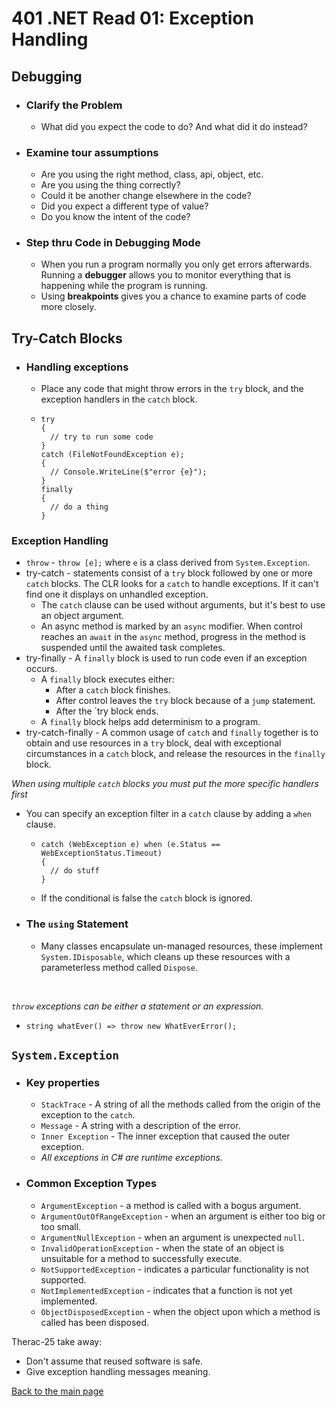# 401 .NET Read 01: Exception Handling

## Debugging
+ ### Clarify the Problem
  + What did you expect the code to do? And what did it do instead?
+ ### Examine tour assumptions
  + Are you using the right method, class, api, object, etc.
  + Are you using the thing correctly?
  + Could it be another change elsewhere in the code?
  + Did you expect a different type of value?
  + Do you know the intent of the code?
+ ### Step thru Code in Debugging Mode
  + When you run a program normally you only get errors afterwards.  Running a **debugger** allows you to monitor everything that is happening while the program is running.
  + Using **breakpoints** gives you a chance to examine parts of code more closely.

## Try-Catch Blocks
+ ### Handling exceptions
  + Place any code that might throw errors in the `try` block, and the exception handlers in the `catch` block.
  + ```
    try
    {
      // try to run some code
    }
    catch (FileNotFoundException e);
    {
      // Console.WriteLine($"error {e}");
    }
    finally
    {
      // do a thing
    }
    ```
### Exception Handling
+ `throw` - `throw [e];` where `e` is a class derived from  `System.Exception`.
+ try-catch - statements consist of a `try` block followed by one or more `catch` blocks.  The CLR looks for a `catch` to handle exceptions.  If it can't find one it displays on unhandled exception.
  + The `catch` clause can be used without arguments, but it's best to use an object argument.
  + An async method is marked by an `async` modifier. When control reaches an `await` in the `async` method, progress in the method is suspended until the awaited task completes.
+ try-finally - A `finally` block is used to run code even if an exception occurs. 
  + A `finally` block executes either:
    + After a `catch` block finishes.
    + After control leaves the `try` block because of a `jump` statement.
    + After the `try block ends.
  + A `finally` block helps add determinism to a program.
+ try-catch-finally - A common usage of `catch` and `finally` together is to obtain and use resources in a `try` block, deal with exceptional circumstances in a `catch` block, and release the resources in the `finally` block.


*When using multiple `catch` blocks you must put the more specific handlers first*
+ You can specify an exception filter in a `catch` clause by adding a `when` clause.
  + ```
    catch (WebException e) when (e.Status == WebExceptionStatus.Timeout)
    {
      // do stuff
    }
    ```
  + If the conditional is false the `catch` block is ignored.
+ ### The `using` Statement
  + Many classes encapsulate un-managed resources, these implement `System.IDisposable`, which cleans up these resources with a parameterless method called `Dispose`.
<br>

*`throw` exceptions can be either a statement or an expression.*
  + `string whatEver() => throw new WhatEverError();`

## `System.Exception`
+ ### Key properties
  + `StackTrace` - A string of all the methods called from the origin of the exception to the `catch`.
  + `Message` - A string with a description of the error.
  + `Inner Exception` - The inner exception that caused the outer exception.  
  + *All exceptions in C# are runtime exceptions.*
+ ### Common Exception Types
  + `ArgumentException` - a method is called with a bogus argument.
  + `ArgumentOutOfRangeException` - when an argument is either too big or too small.
  + `ArgumentNullException` - when an argument is unexpected `null`.
  + `InvalidOperationException` - when the state of an object is unsuitable for a method to successfully execute.
  + `NotSupportedException` - indicates a particular functionality is not supported.
  + `NotImplementedException` - indicates that a function is not yet implemented.
  + `ObjectDisposedException` - when the object upon which a method is called has been disposed. 

Therac-25 take away: 
+ Don't assume that reused software is safe.
+ Give exception handling messages meaning.  

[Back to the main page](../README.md) 